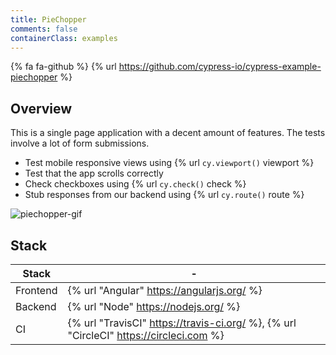 ```yaml
---
title: PieChopper
comments: false
containerClass: examples
---
```


{% fa fa-github %} {% url  https://github.com/cypress-io/cypress-example-piechopper %}

## Overview

This is a single page application with a decent amount of features. The tests involve a lot of form submissions.

- Test mobile responsive views using {% url `cy.viewport()` viewport %}
- Test that the app scrolls correctly
- Check checkboxes using {% url `cy.check()` check %}
- Stub responses from our backend using {% url `cy.route()` route %}

![piechopper-gif](/img/examples/piechopper-tests-running.gif)

## Stack

Stack | -
 -- | --
Frontend | {% url "Angular" https://angularjs.org/ %}
Backend | {% url "Node" https://nodejs.org/ %}
CI | {% url "TravisCI" https://travis-ci.org/ %}, {% url "CircleCI" https://circleci.com %}

